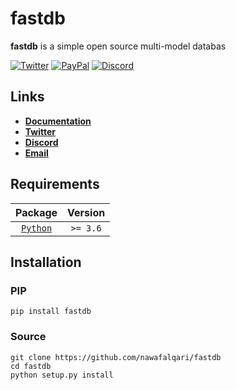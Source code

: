 # fastdb
**fastdb** is a simple open source multi-model databas

[![Twitter](https://img.shields.io/badge/Twitter-1DA1F2?style=for-the-badge&logo=twitter&logoColor=white)]()
[![PayPal](https://img.shields.io/badge/PayPal-00457C?style=for-the-badge&logo=paypal&logoColor=white)](https://paypal.me/NawafHAlqari)
[![Discord](https://img.shields.io/badge/Discord-5865F2?style=for-the-badge&logo=discord&logoColor=white)](https://discord.gg/Az8McWNAcg)

## Links
- [**Documentation**]()
- [**Twitter**]()
- [**Discord**](https://discord.gg/Az8McWNAcg)
- [**Email**]()

## Requirements
| Package    | Version  |
|:----------:|:--------:|
| [`Python`](https://www.python.org/downloads/)   | `>= 3.6` |


## Installation
### PIP
```
pip install fastdb
```
### Source
```
git clone https://github.com/nawafalqari/fastdb
cd fastdb
python setup.py install
```